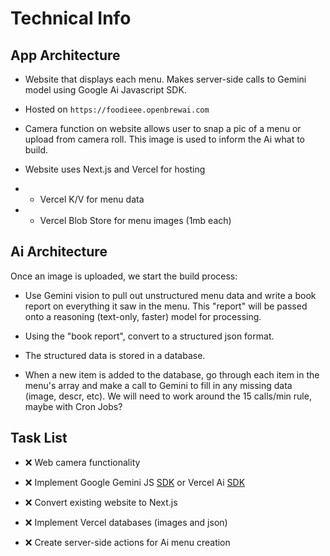 # Technical Info

## App Architecture

- Website that displays each menu. Makes server-side calls to Gemini model using Google Ai Javascript SDK.

- Hosted on `https://foodieee.openbrewai.com`

- Camera function on website allows user to snap a pic of a menu or upload from camera roll. This image is used to inform the Ai what to build.

- Website uses Next.js and Vercel for hosting
- - Vercel K/V for menu data
- - Vercel Blob Store for menu images (1mb each)

## Ai Architecture

Once an image is uploaded, we start the build process:

- Use Gemini vision to pull out unstructured menu data and write a book report on everything it saw in the menu. This "report" will be passed onto a reasoning (text-only, faster) model for processing.

- Using the "book report", convert to a structured json format.

- The structured data is stored in a database.

- When a new item is added to the database, go through each item in the menu's array and make a call to Gemini to fill in any missing data (image, descr, etc). We will need to work around the 15 calls/min rule, maybe with Cron Jobs?

## Task List

- ❌ Web camera functionality

- ❌ Implement Google Gemini JS [SDK](https://github.com/google-gemini/generative-ai-js) or Vercel Ai [SDK](https://sdk.vercel.ai/docs/introduction)

- ❌ Convert existing website to Next.js

- ❌ Implement Vercel databases (images and json)

- ❌ Create server-side actions for Ai menu creation
